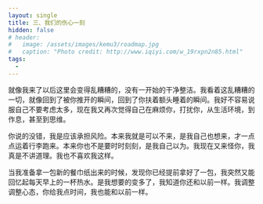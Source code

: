 ```yaml
---
layout: single
title: 三、我们的伤心一刻
hidden: false
# header:
#   image: /assets/images/kemu3/roadmap.jpg
#   caption: "Photo credit: http://www.iqiyi.com/w_19rxpn2n85.html"
tags:
  - 
---
```


就像我来了以后这里会变得乱糟糟的，没有一开始的干净整洁。我看着这乱糟糟的一切，就像回到了被你推开的瞬间，回到了你扶着额头睡着的瞬间。我好不容易说服自己不要考虑太多，现在我又再次觉得自己在麻烦你，打扰你，从生活环境，到作息，甚至到思维。

你说的没错，我是应该承担风险。本来我就是可以不来，是我自己也想来，才一点点运着行李跑来。本来你也不是要时时刻刻，是我自己以为。我现在又来怪你，我真是不讲道理。我也不喜欢我这样。

当我准备拿一包新的餐巾纸出来的时候，发现你已经提前拿好了一包，我突然又能回忆起每天早上的一杯热水。是我想要的变多了，我知道你还和以前一样。我调整调整心态，你给我点时间，我也能和以前一样。
